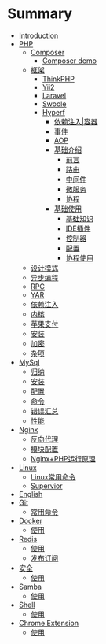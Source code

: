 # Summary
* [Introduction](README.md)
* [PHP](php/README.md)
    * [Composer](php/composer.md)
        * [Composer demo](php/composer_demo.md)
    * [框架](php/frame/README.md)
        * [ThinkPHP](php/frame/tp.md)    
        * [Yii2](php/frame/yii2.md)    
        * [Laravel](php/frame/laravel.md)    
        * [Swoole](php/frame/swoole.md)    
        * [Hyperf](php/frame/hf.md)
            * [依赖注入|容器](php/frame/hf_use.md)    
            * [事件](php/frame/hf_event.md)    
            * [AOP](php/frame/hf_aop.md)    
            * [基础介绍](php/frame/hf_base_use.md) 
                * [前言](php/frame/hf_base_use.md#前言)   
                * [路由](php/frame/hf_base_use.md#路由)   
                * [中间件](php/frame/hf_base_use.md#中间件)   
                * [微服务](php/frame/hf_base_use.md#微服务)  
                * [协程](php/frame/hf_base_use.md#协程) 
            * [基础使用](php/frame/hf_base_used.md)
                * [基础知识](php/frame/hf_base_used.md#基础知识)                  
                * [IDE插件](php/frame/hf_base_used.md#IDE插件)                  
                * [控制器](php/frame/hf_base_used.md#控制器)                  
                * [配置](php/frame/hf_base_used.md#配置config)                  
                * [协程使用](php/frame/hf_base_used.md#协程使用)                  
    * [设计模式](php/design_mode.md)
    * [异步编程](php/asy.md)
    * [RPC](php/rpc.md)
    * [YAR](php/yar.md)
    * [依赖注入](php/depends.md)
    * [内核](php/init.md)
    * [苹果支付](php/appley_pay.md)
    * [安装](php/install.md)
    * [加密](php/passwd.md)
    * [杂项](php/other.md)
* [MySql](mysql/README.md)
    * [归纳](mysql/problem.md)
    * [安装]()
    * [配置]()
    * [命令]()
    * [错误汇总]()
    * [性能]()
* [Nginx](nginx/index.md)    
    * [反向代理](nginx/index.md#反向代理)    
    * [模块配置](nginx/index.md#PHP模块配置)    
    * [Nginx+PHP运行原理](nginx/index.md#Nginx与PHP运行原理)    
* [Linux](linux/README.md)
    * [Linux常用命令](linux/README.md#Linux常用命令) 
    * [Supervior](linux/supervior.md) 
* [English](part2/README.md)
* [Git](git/common_use.md)
    * [常用命令](git/common_use.md#常用命令)
* [Docker]()
    * [使用]()    
* [Redis]()
    * [使用]()   
    * [发布订阅]()   
* [安全]()
    * [使用]()    
* [Samba]()
    * [使用]()    
* [Shell]()
    * [使用]()       
* [Chrome Extension]()
    * [使用]()                           
   
   